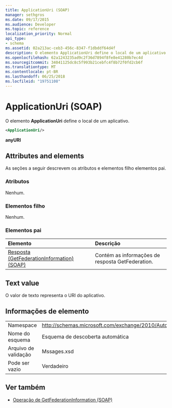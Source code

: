 ```yaml
---
title: ApplicationUri (SOAP)
manager: sethgros
ms.date: 09/17/2015
ms.audience: Developer
ms.topic: reference
localization_priority: Normal
api_type:
- schema
ms.assetid: 02a213ac-ceb3-456c-8347-f1dbddf64d4f
description: O elemento ApplicationUri define o local de um aplicativo.
ms.openlocfilehash: 62a1243235ad9c2f36d7894f8fe8e41280b7ec4d
ms.sourcegitcommit: 34041125dc8c5f993b21cebfc4f8b72f0fd2cb6f
ms.translationtype: MT
ms.contentlocale: pt-BR
ms.lasthandoff: 06/25/2018
ms.locfileid: "19751108"
---
```

# <a name="applicationuri-soap"></a>ApplicationUri (SOAP)

O elemento **ApplicationUri** define o local de um aplicativo. 
  
```XML
<ApplicationUri/>
```

 **anyURI**
## <a name="attributes-and-elements"></a>Attributes and elements

As seções a seguir descrevem os atributos e elementos filho elementos pai.
  
### <a name="attributes"></a>Atributos

Nenhum.
  
### <a name="child-elements"></a>Elementos filho

Nenhum.
  
### <a name="parent-elements"></a>Elementos pai

|**Elemento**|**Descrição**|
|:-----|:-----|
|[Resposta (GetFederationInformation) (SOAP)](response-getfederationinformationsoap.md) <br/> |Contém as informações de resposta GetFederation.  <br/> |
   
## <a name="text-value"></a>Text value

O valor de texto representa o URI do aplicativo.
  
## <a name="element-information"></a>Informações de elemento

|||
|:-----|:-----|
|Namespace  <br/> |http://schemas.microsoft.com/exchange/2010/Autodiscover  <br/> |
|Nome do esquema  <br/> |Esquema de descoberta automática  <br/> |
|Arquivo de validação  <br/> |Mssages.xsd  <br/> |
|Pode ser vazio  <br/> |Verdadeiro  <br/> |
   
## <a name="see-also"></a>Ver também

- [Operação de GetFederationInformation (SOAP)](getfederationinformation-operation-soap.md)

